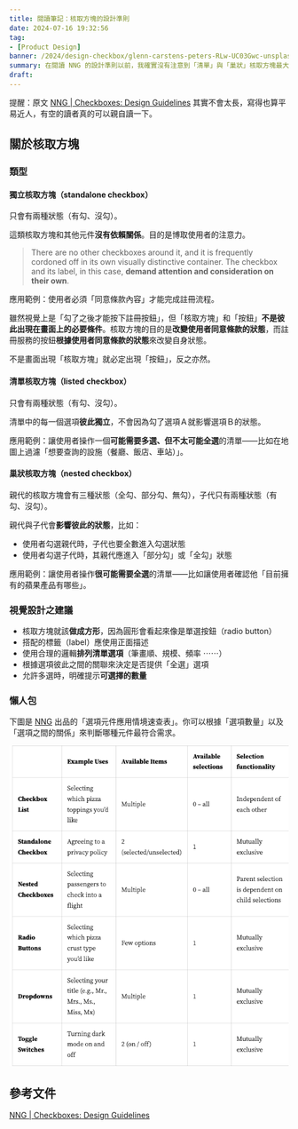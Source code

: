 ```yaml
---
title: 閱讀筆記：核取方塊的設計準則
date: 2024-07-16 19:32:56
tag:
- [Product Design]
banner: /2024/design-checkbox/glenn-carstens-peters-RLw-UC03Gwc-unsplash.jpg
summary: 在閱讀 NNG 的設計準則以前，我確實沒有注意到「清單」與「巢狀」核取方塊最大的差別是什麼⋯⋯👀
draft: 
---
```


提醒：原文 [NNG | Checkboxes: Design Guidelines](https://www.nngroup.com/articles/checkboxes-design-guidelines/) 其實不會太長，寫得也算平易近人，有空的讀者真的可以親自讀一下。

## 關於核取方塊

### 類型

#### 獨立核取方塊（standalone checkbox）

只會有兩種狀態（有勾、沒勾）。

這類核取方塊和其他元件**沒有依賴關係**。目的是博取使用者的注意力。

> There are no other checkboxes around it, and it is frequently cordoned off in its own visually distinctive container. The checkbox and its label, in this case, **demand attention and consideration on their own**.

應用範例：使用者必須「同意條款內容」才能完成註冊流程。

雖然視覺上是「勾了之後才能按下註冊按鈕」，但「核取方塊」和「按鈕」**不是彼此出現在畫面上的必要條件**。核取方塊的目的是**改變使用者同意條款的狀態**，而註冊服務的按鈕**根據使用者同意條款的狀態**來改變自身狀態。

不是畫面出現「核取方塊」就必定出現「按鈕」，反之亦然。

#### 清單核取方塊（listed checkbox）

只會有兩種狀態（有勾、沒勾）。

清單中的每一個選項**彼此獨立**，不會因為勾了選項Ａ就影響選項Ｂ的狀態。

應用範例：讓使用者操作一個**可能需要多選、但不太可能全選**的清單——比如在地圖上過濾「想要查詢的設施（餐廳、飯店、車站）」。

#### 巢狀核取方塊（nested checkbox）

親代的核取方塊會有三種狀態（全勾、部分勾、無勾），子代只有兩種狀態（有勾、沒勾）。

親代與子代會**影響彼此的狀態**，比如：

- 使用者勾選親代時，子代也要全數進入勾選狀態
- 使用者勾選子代時，其親代應進入「部分勾」或「全勾」狀態

應用範例：讓使用者操作**很可能需要全選**的清單——比如讓使用者確認他「目前擁有的蘋果產品有哪些」。

### 視覺設計之建議

- 核取方塊就該**做成方形**，因為圓形會看起來像是單選按鈕（radio button）
- 搭配的標籤（label）應使用正面描述
- 使用合理的邏輯**排列清單選項**（筆畫順、規模、頻率 ⋯⋯）
- 根據選項彼此之間的關聯來決定是否提供「全選」選項
- 允許多選時，明確提示**可選擇的數量**

### 懶人包

下圖是 [NNG](https://www.nngroup.com/articles/checkboxes-design-guidelines/) 出品的「選項元件應用情境速查表」。你可以根據「選項數量」以及「選項之間的關係」來判斷哪種元件最符合需求。

![use case for checkbox, radio button, dropdown and switch](/2024/design-checkbox/use-case.png)

## 參考文件

[NNG | Checkboxes: Design Guidelines](https://www.nngroup.com/articles/checkboxes-design-guidelines/)
